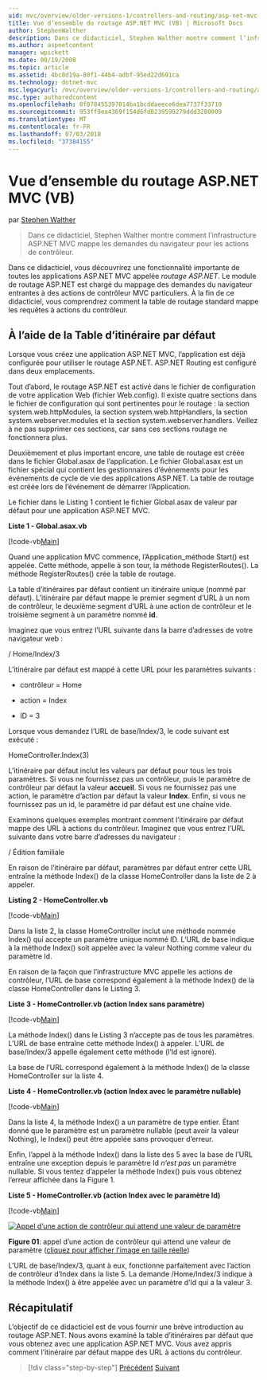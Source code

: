 ```yaml
---
uid: mvc/overview/older-versions-1/controllers-and-routing/asp-net-mvc-routing-overview-vb
title: Vue d’ensemble du routage ASP.NET MVC (VB) | Microsoft Docs
author: StephenWalther
description: Dans ce didacticiel, Stephen Walther montre comment l’infrastructure ASP.NET MVC mappe les demandes du navigateur pour les actions de contrôleur.
ms.author: aspnetcontent
manager: wpickett
ms.date: 08/19/2008
ms.topic: article
ms.assetid: 4bc8d19a-80f1-44b4-adbf-95ed22d691ca
ms.technology: dotnet-mvc
msc.legacyurl: /mvc/overview/older-versions-1/controllers-and-routing/asp-net-mvc-routing-overview-vb
msc.type: authoredcontent
ms.openlocfilehash: 0f078455397014ba1bcddaeece6dea7737f33710
ms.sourcegitcommit: 953ff9ea4369f154d6fd0239599279ddd3280009
ms.translationtype: MT
ms.contentlocale: fr-FR
ms.lasthandoff: 07/03/2018
ms.locfileid: "37384155"
---
```

<a name="aspnet-mvc-routing-overview-vb"></a>Vue d’ensemble du routage ASP.NET MVC (VB)
====================
par [Stephen Walther](https://github.com/StephenWalther)

> Dans ce didacticiel, Stephen Walther montre comment l’infrastructure ASP.NET MVC mappe les demandes du navigateur pour les actions de contrôleur.


Dans ce didacticiel, vous découvrirez une fonctionnalité importante de toutes les applications ASP.NET MVC appelée *routage ASP.NET*. Le module de routage ASP.NET est chargé du mappage des demandes du navigateur entrantes à des actions de contrôleur MVC particuliers. À la fin de ce didacticiel, vous comprendrez comment la table de routage standard mappe les requêtes à actions du contrôleur.

## <a name="using-the-default-route-table"></a>À l’aide de la Table d’itinéraire par défaut

Lorsque vous créez une application ASP.NET MVC, l’application est déjà configurée pour utiliser le routage ASP.NET. ASP.NET Routing est configuré dans deux emplacements.

Tout d’abord, le routage ASP.NET est activé dans le fichier de configuration de votre application Web (fichier Web.config). Il existe quatre sections dans le fichier de configuration qui sont pertinentes pour le routage : la section system.web.httpModules, la section system.web.httpHandlers, la section system.webserver.modules et la section system.webserver.handlers. Veillez à ne pas supprimer ces sections, car sans ces sections routage ne fonctionnera plus.

Deuxièmement et plus important encore, une table de routage est créée dans le fichier Global.asax de l’application. Le fichier Global.asax est un fichier spécial qui contient les gestionnaires d’événements pour les événements de cycle de vie des applications ASP.NET. La table de routage est créée lors de l’événement de démarrer l’Application.

Le fichier dans le Listing 1 contient le fichier Global.asax de valeur par défaut pour une application ASP.NET MVC.

**Liste 1 - Global.asax.vb**

[!code-vb[Main](asp-net-mvc-routing-overview-vb/samples/sample1.vb)]

Quand une application MVC commence, l’Application\_méthode Start() est appelée. Cette méthode, appelle à son tour, la méthode RegisterRoutes(). La méthode RegisterRoutes() crée la table de routage.

La table d’itinéraires par défaut contient un itinéraire unique (nommé par défaut). L’itinéraire par défaut mappe le premier segment d’URL à un nom de contrôleur, le deuxième segment d’URL à une action de contrôleur et le troisième segment à un paramètre nommé **id**.

Imaginez que vous entrez l’URL suivante dans la barre d’adresses de votre navigateur web :

/ Home/Index/3

L’itinéraire par défaut est mappé à cette URL pour les paramètres suivants :

- contrôleur = Home

- action = Index

- ID = 3

Lorsque vous demandez l’URL de base/Index/3, le code suivant est exécuté :

HomeController.Index(3)

L’itinéraire par défaut inclut les valeurs par défaut pour tous les trois paramètres. Si vous ne fournissez pas un contrôleur, puis le paramètre de contrôleur par défaut la valeur **accueil**. Si vous ne fournissez pas une action, le paramètre d’action par défaut la valeur **Index**. Enfin, si vous ne fournissez pas un id, le paramètre id par défaut est une chaîne vide.

Examinons quelques exemples montrant comment l’itinéraire par défaut mappe des URL à actions du contrôleur. Imaginez que vous entrez l’URL suivante dans votre barre d’adresses du navigateur :

/ Édition familiale

En raison de l’itinéraire par défaut, paramètres par défaut entrer cette URL entraîne la méthode Index() de la classe HomeController dans la liste de 2 à appeler.

**Listing 2 - HomeController.vb**

[!code-vb[Main](asp-net-mvc-routing-overview-vb/samples/sample2.vb)]

Dans la liste 2, la classe HomeController inclut une méthode nommée Index() qui accepte un paramètre unique nommé ID. L’URL de base indique à la méthode Index() soit appelée avec la valeur Nothing comme valeur du paramètre Id.

En raison de la façon que l’infrastructure MVC appelle les actions de contrôleur, l’URL de base correspond également à la méthode Index() de la classe HomeController dans le Listing 3.

**Liste 3 - HomeController.vb (action Index sans paramètre)**

[!code-vb[Main](asp-net-mvc-routing-overview-vb/samples/sample3.vb)]

La méthode Index() dans le Listing 3 n’accepte pas de tous les paramètres. L’URL de base entraîne cette méthode Index() à appeler. L’URL de base/Index/3 appelle également cette méthode (l’Id est ignoré).

La base de l’URL correspond également à la méthode Index() de la classe HomeController sur la liste 4.

**Liste 4 - HomeController.vb (action Index avec le paramètre nullable)**

[!code-vb[Main](asp-net-mvc-routing-overview-vb/samples/sample4.vb)]

Dans la liste 4, la méthode Index() a un paramètre de type entier. Étant donné que le paramètre est un paramètre nullable (peut avoir la valeur Nothing), le Index() peut être appelée sans provoquer d’erreur.

Enfin, l’appel à la méthode Index() dans la liste des 5 avec la base de l’URL entraîne une exception depuis le paramètre Id *n’est pas* un paramètre nullable. Si vous tentez d’appeler la méthode Index() puis vous obtenez l’erreur affichée dans la Figure 1.

**Liste 5 - HomeController.vb (action Index avec le paramètre Id)**

[!code-vb[Main](asp-net-mvc-routing-overview-vb/samples/sample5.vb)]


[![Appel d’une action de contrôleur qui attend une valeur de paramètre](asp-net-mvc-routing-overview-vb/_static/image1.jpg)](asp-net-mvc-routing-overview-vb/_static/image1.png)

**Figure 01**: appel d’une action de contrôleur qui attend une valeur de paramètre ([cliquez pour afficher l’image en taille réelle](asp-net-mvc-routing-overview-vb/_static/image2.png))


L’URL de base/Index/3, quant à eux, fonctionne parfaitement avec l’action de contrôleur d’Index dans la liste 5. La demande /Home/Index/3 indique à la méthode Index() à être appelée avec un paramètre d’Id qui a la valeur 3.

## <a name="summary"></a>Récapitulatif

L’objectif de ce didacticiel est de vous fournir une brève introduction au routage ASP.NET. Nous avons examiné la table d’itinéraires par défaut que vous obtenez avec une application ASP.NET MVC. Vous avez appris comment l’itinéraire par défaut mappe des URL à actions du contrôleur.

> [!div class="step-by-step"]
> [Précédent](creating-an-action-cs.md)
> [Suivant](understanding-action-filters-vb.md)
